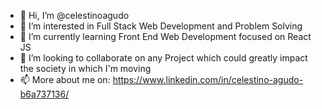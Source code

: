 - 👋 Hi, I’m @celestinoagudo
- 👀 I’m interested in Full Stack Web Development and Problem Solving
- 🌱 I’m currently learning Front End Web Development focused on React JS
- 💞️ I’m looking to collaborate on any Project which could greatly impact the society in which I'm moving
- 📫 More about me on: https://www.linkedin.com/in/celestino-agudo-b6a737136/

<!---
celestinoagudo/celestinoagudo is a ✨ special ✨ repository because its `README.md` (this file) appears on your GitHub profile.
You can click the Preview link to take a look at your changes.
--->
